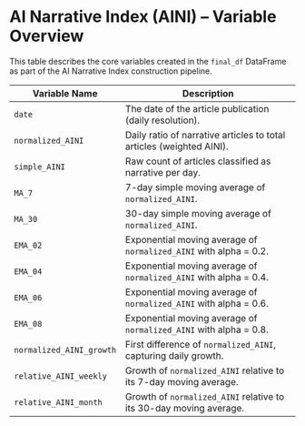 # AI Narrative Index (AINI) – Variable Overview

This table describes the core variables created in the `final_df` DataFrame as part of the AI Narrative Index construction pipeline.

| Variable Name            | Description                                                                 |
|--------------------------|-----------------------------------------------------------------------------|
| `date`                   | The date of the article publication (daily resolution).                     |
| `normalized_AINI`        | Daily ratio of narrative articles to total articles (weighted AINI).        |
| `simple_AINI`            | Raw count of articles classified as narrative per day.                      |
| `MA_7`                   | 7-day simple moving average of `normalized_AINI`.                           |
| `MA_30`                  | 30-day simple moving average of `normalized_AINI`.                          |
| `EMA_02`                 | Exponential moving average of `normalized_AINI` with alpha = 0.2.           |
| `EMA_04`                 | Exponential moving average of `normalized_AINI` with alpha = 0.4.           |
| `EMA_06`                 | Exponential moving average of `normalized_AINI` with alpha = 0.6.           |
| `EMA_08`                 | Exponential moving average of `normalized_AINI` with alpha = 0.8.           |
| `normalized_AINI_growth`| First difference of `normalized_AINI`, capturing daily growth.              |
| `relative_AINI_weekly`  | Growth of `normalized_AINI` relative to its 7-day moving average.           |
| `relative_AINI_month`   | Growth of `normalized_AINI` relative to its 30-day moving average.          |
